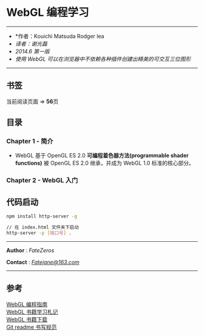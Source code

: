 # WebGL 编程学习

***
* *作者：Kouichi Matsuda Rodger lea
* *译者：谢光磊*
* *2014.6 第一版*
* *使用 WebGL 可以在浏览器中不依赖各种插件创建出精美的可交互三位图形*
***

## 书签

当前阅读页面 => **56**页

## 目录

### Chapter 1 - 简介

* WebGL 基于 OpenGL ES 2.0
**可编程着色器方法(programmable shader functions)** 被 OpenGL ES 2.0 继承，并成为 WebGL 1.0 标准的核心部分。

### Chapter 2 - WebGL 入门

## 代码启动

```bash
npm install http-server -g

// 在 index.html 文件夹下启动
http-server -p [端口号] .
```

***
**Author** : *FateZeros*

**Contact** : *Fatejane@163.com*
***

## 参考
[WebGL 编程指南](https://mengsixing.github.io/book/book-webgl.html) </br>
[WebGL 书籍学习札记](https://github.com/MrZJD/webgl) </br>
[WebGL 书籍下载](https://github.com/linghuam/boutique-books) </br>
[Git readme 书写规范](https://docs.github.com/cn/github/writing-on-github/working-with-advanced-formatting/organizing-information-with-tables)</br>